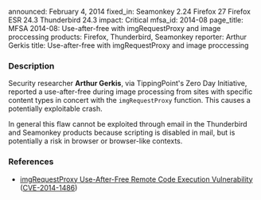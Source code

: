 announced: February 4, 2014
fixed_in: Seamonkey 2.24
          Firefox 27
          Firefox ESR 24.3
          Thunderbird 24.3
impact: Critical
mfsa_id: 2014-08
page_title: MFSA 2014-08: Use-after-free with imgRequestProxy and image proccessing
products: Firefox, Thunderbird, Seamonkey
reporter: Arthur Gerkis
title: Use-after-free with imgRequestProxy and image proccessing

<h3>Description</h3>

<p>Security researcher <strong>Arthur Gerkis</strong>, via TippingPoint's Zero
Day Initiative, reported a use-after-free during image processing from sites
with specific content types in concert with the <code>imgRequestProxy</code>
function. This causes a potentially exploitable crash. 
</p>

<p class="note">In general this flaw cannot be exploited through email in the
Thunderbird and Seamonkey products because scripting is disabled in mail, but is
potentially a risk in browser or browser-like contexts.</p>

<h3>References</h3>

<ul>
  <li><a href="https://bugzilla.mozilla.org/show_bug.cgi?id=942164">
       imgRequestProxy Use-After-Free Remote Code Execution Vulnerability </a>
(<a href="http://cve.mitre.org/cgi-bin/cvename.cgi?name=CVE-2014-1486" class="ex-ref">CVE-2014-1486</a>)</li>
</ul>



